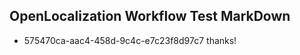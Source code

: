 ## OpenLocalization Workflow Test MarkDown
* 575470ca-aac4-458d-9c4c-e7c23f8d97c7 thanks!

<!--HONumber=Jul16_HO2-->


